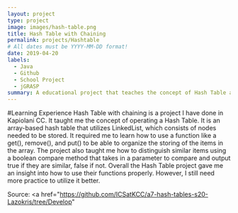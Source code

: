 ```yaml
---
layout: project
type: project
image: images/hash-table.png
title: Hash Table with Chaining
permalink: projects/Hashtable
# All dates must be YYYY-MM-DD format!
date: 2019-04-20
labels:
  - Java
  - Github
  - School Project
  - jGRASP
summary: A educational project that teaches the concept of Hash Table and how to implement them.
---
```


#Learning Experience
Hash Table with chaining is a project I have done in Kapiolani CC. It taught me the concept of operating a Hash Table. It is an array-based hash table that utilizes LinkedList, which consists of nodes needed to be stored. It required me to learn how to use a function like a get(), remove(), and put() to be able to organize the storing of the items in the array. The project also taught me how to distinguish similar items using a boolean compare method that takes in a parameter to compare and output true if they are similar, false if not. Overall the Hash Table project gave me an insight into how to use their functions properly. However, I still need more practice to utilize it better.


Source: <a href="https://github.com/ICSatKCC/a7-hash-tables-s20-Lazokris/tree/Develop"
